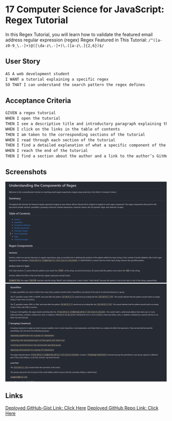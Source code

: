 # 17 Computer Science for JavaScript: Regex Tutorial

In this Regex Tutorial, you will learn how to validate the featured email address regular expression (regex) Regex Featured in This Tutorial: `/^([a-z0-9_\.-]+)@([\da-z\.-]+)\.([a-z\.]{2,6})$/`

## User Story

```md
AS A web development student
I WANT a tutorial explaining a specific regex
SO THAT I can understand the search pattern the regex defines
```

## Acceptance Criteria

```md
GIVEN a regex tutorial
WHEN I open the tutorial
THEN I see a descriptive title and introductory paragraph explaining the purpose of the tutorial, a summary describing the regex featured in the tutorial, a table of contents linking to different sections that break down each component of the regex and explain what it does, and a section about the author with a link to the author’s GitHub profile
WHEN I click on the links in the table of contents
THEN I am taken to the corresponding sections of the tutorial
WHEN I read through each section of the tutorial
THEN I find a detailed explanation of what a specific component of the regex does
WHEN I reach the end of the tutorial
THEN I find a section about the author and a link to the author’s GitHub profile
```

## Screenshots

![regexinto](/images/regexintro.png)
![regexmid](/images/regexmid.png)

## Links

[Deployed GitHub-Gist Link: Click Here](https://gist.github.com/Leonn24/573032ef7b89bc003c4d0c81b6dc031f)
[Deployed GitHub Repo Link: Click Here](https://github.com/Leonn24/regexguide)